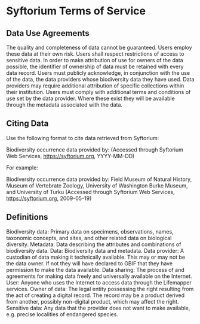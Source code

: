 # Syftorium Terms of Service

## Data Use Agreements

The quality and completeness of data cannot be guaranteed. Users employ these data at
their own risk.  Users shall respect restrictions of access to sensitive data.  In
order to make attribution of use for owners of the data possible, the identifier of
ownership of data must be retained with every data record.  Users must publicly
acknowledge, in conjunction with the use of the data, the data providers whose
biodiversity data they have used. Data providers may require additional attribution of
specific collections within their institution.  Users must comply with additional terms
and conditions of use set by the data provider. Where these exist they will be
available through the metadata associated with the data.


## Citing Data

Use the following format to cite data retrieved from Syftorium:

Biodiversity occurrence data provided by: (Accessed through Syftorium Web Services, https://syftorium.org, YYYY-MM-DD)

For example:

Biodiversity occurrence data provided by: Field Museum of Natural History, Museum of Vertebrate Zoology, University of Washington Burke Museum, and University of Turku (Accessed through Syftorium Web Services, https://syftorium.org, 2009-05-19)

## Definitions

Biodiversity data: Primary data on specimens, observations, names, taxonomic concepts, and sites, and other related data on biological diversity.
Metadata: Data describing the attributes and combinations of biodiversity data.
Data: Biodiversity data and metadata.
Data provider: A custodian of data making it technically available. This may or may not be the data owner. If not they will have declared to GBIF that they have permission to make the data available.
Data sharing: The process of and agreements for making data freely and universally available on the Internet.
User: Anyone who uses the Internet to access data through the Lifemapper services.
Owner of data: The legal entity possessing the right resulting from the act of creating a digital record. The record may be a product derived from another, possibly non-digital product, which may affect the right.
Sensitive data: Any data that the provider does not want to make available, e.g. precise localities of endangered species.
